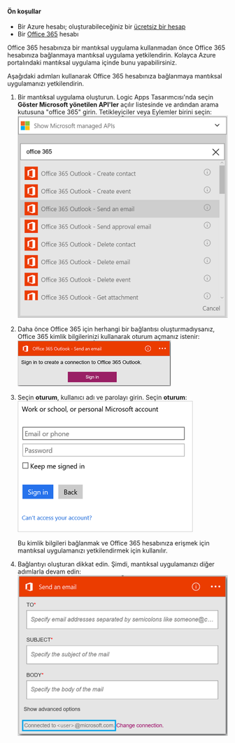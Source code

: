 #### <a name="prerequisites"></a>Ön koşullar
* Bir Azure hesabı; oluşturabileceğiniz bir [ücretsiz bir hesap](https://azure.microsoft.com/free)
* Bir [Office 365](https://office365.com) hesabı  

Office 365 hesabınıza bir mantıksal uygulama kullanmadan önce Office 365 hesabınıza bağlanmaya mantıksal uygulama yetkilendirin. Kolayca Azure portalındaki mantıksal uygulama içinde bunu yapabilirsiniz.  

Aşağıdaki adımları kullanarak Office 365 hesabınıza bağlanmaya mantıksal uygulamanızı yetkilendirin.

1. Bir mantıksal uygulama oluşturun. Logic Apps Tasarımcısı'nda seçin **Göster Microsoft yönetilen API'ler** açılır listesinde ve ardından arama kutusuna "office 365" girin. Tetikleyiciler veya Eylemler birini seçin:  
    ![Office 365 bağlantı oluşturma adım](./media/connectors-create-api-office365-outlook/office365-sendemail.png)  
2. Daha önce Office 365 için herhangi bir bağlantısı oluşturmadıysanız, Office 365 kimlik bilgilerinizi kullanarak oturum açmanız istenir:  
    ![Office 365 bağlantı oluşturma adım](./media/connectors-create-api-office365-outlook/office365-signin.png)  
3. Seçin **oturum**, kullanıcı adı ve parolayı girin. Seçin **oturum**:  
    ![Office 365 bağlantı oluşturma adım](./media/connectors-create-api-office365-outlook/office365-usernamepassword.png)
   
    Bu kimlik bilgileri bağlanmak ve Office 365 hesabınıza erişmek için mantıksal uygulamanızı yetkilendirmek için kullanılır. 
4. Bağlantıyı oluşturan dikkat edin. Şimdi, mantıksal uygulamanızı diğer adımlarla devam edin:   
    ![Office 365 bağlantı oluşturma adım](./media/connectors-create-api-office365-outlook/office365-sendemailproperties.png)  

